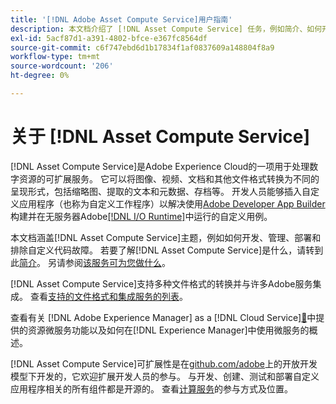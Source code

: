 ```yaml
---
title: '[!DNL Adobe Asset Compute Service]用户指南'
description: 本文档介绍了 [!DNL Asset Compute Service] 任务，例如简介、如何开发、管理、部署和排除自定义代码故障。
exl-id: 5acf87d1-a391-4802-bfce-e367fc8564df
source-git-commit: c6f747ebd6d1b17834f1af0837609a148804f8a9
workflow-type: tm+mt
source-wordcount: '206'
ht-degree: 0%

---
```


# 关于 [!DNL Asset Compute Service]

[!DNL Asset Compute Service]是Adobe Experience Cloud的一项用于处理数字资源的可扩展服务。 它可以将图像、视频、文档和其他文件格式转换为不同的呈现形式，包括缩略图、提取的文本和元数据、存档等。 开发人员能够插入自定义应用程序（也称为自定义工作程序）以解决使用[Adobe Developer App Builder](https://developer.adobe.com/app-builder/docs/overview)构建并在无服务器Adobe[[!DNL I/O Runtime]](https://developer.adobe.com/runtime/)中运行的自定义用例。

本文档涵盖[!DNL Asset Compute Service]主题，例如如何开发、管理、部署和排除自定义代码故障。 若要了解[!DNL Asset Compute Service]是什么，请转到此[简介](introduction.md)。 另请参阅[该服务可为您做什么](introduction.md#possible-use-cases-benefits)。

[!DNL Asset Compute Service]支持多种文件格式的转换并与许多Adobe服务集成。 查看[支持的文件格式和集成服务的列表](https://experienceleague.adobe.com/zh-hans/docs/experience-manager-cloud-service/content/assets/file-format-support)。

查看有关 [!DNL Adobe Experience Manager] as a [!DNL Cloud Service][&#128279;](https://experienceleague.adobe.com/zh-hans/docs/experience-manager-cloud-service/content/assets/asset-microservices-overview)中提供的资源微服务功能以及如何在[!DNL Experience Manager]中使用微服务的概述。

[!DNL Asset Compute Service]可扩展性是在[github.com/adobe](https://github.com/adobe)上的开放开发模型下开发的，它欢迎扩展开发人员的参与。 与开发、创建、测试和部署自定义应用程序相关的所有组件都是开源的。 查看[计算服务](contribute-to-compute-service.md)的参与方式及位置。

<!--
Possible to record the below info here in this landing page to centralize the miscellaneous info about Asset Compute Service?
 List of dependencies and requirements SDK, CLI, Devtools, etc.? Or may be a link to the prerequisites.
 Introduction video when Tech Marketing team shares one.
-->
